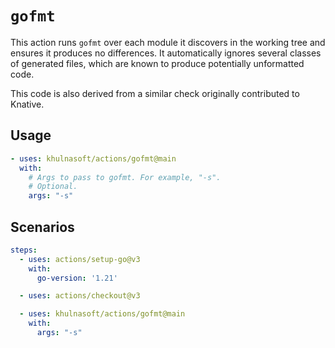# `gofmt`

This action runs `gofmt` over each module it discovers in the working tree and
ensures it produces no differences.  It automatically ignores several classes of
generated files, which are known to produce potentially unformatted code.

This code is also derived from a similar check originally contributed to
Knative.


## Usage

```yaml
- uses: khulnasoft/actions/gofmt@main
  with:
    # Args to pass to gofmt. For example, "-s".
    # Optional.
    args: "-s"
```

## Scenarios

```yaml
steps:
  - uses: actions/setup-go@v3
    with:
      go-version: '1.21'

  - uses: actions/checkout@v3

  - uses: khulnasoft/actions/gofmt@main
    with:
      args: "-s"
```
